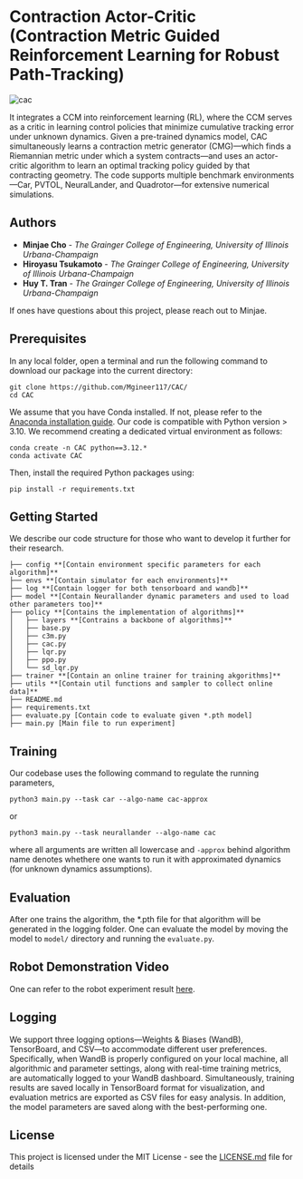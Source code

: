 # Contraction Actor-Critic (Contraction Metric Guided Reinforcement Learning for Robust Path-Tracking)
![cac](https://github.com/user-attachments/assets/c273cd24-14d8-4172-97d4-67b4e2b3dd6a)

It integrates a CCM into reinforcement learning (RL), where the CCM serves as a critic in learning control policies that minimize cumulative tracking error under unknown dynamics. 
Given a pre-trained dynamics model, CAC simultaneously learns a contraction metric generator (CMG)—which finds a Riemannian metric under which a system contracts—and uses an actor-critic algorithm to learn an optimal tracking policy guided by that contracting geometry.
The code supports multiple benchmark environments—Car, PVTOL, NeuralLander, and Quadrotor—for extensive numerical simulations.

## Authors
* **Minjae Cho** - _The Grainger College of Engineering, University of Illinois Urbana-Champaign_
* **Hiroyasu Tsukamoto** - _The Grainger College of Engineering, University of Illinois Urbana-Champaign_
* **Huy T. Tran** - _The Grainger College of Engineering, University of Illinois Urbana-Champaign_
  
If ones have questions about this project, please reach out to Minjae.


## Prerequisites
In any local folder, open a terminal and run the following command to download our package into the current directory:
```
git clone https://github.com/Mgineer117/CAC/
cd CAC
```

We assume that you have Conda installed. If not, please refer to the [Anaconda installation guide](https://www.anaconda.com/docs/getting-started/miniconda/install). Our code is compatible with Python version > 3.10. We recommend creating a dedicated virtual environment as follows:
```
conda create -n CAC python==3.12.*
conda activate CAC
```

Then, install the required Python packages using:
```
pip install -r requirements.txt
```

## Getting Started
We describe our code structure for those who want to develop it further for their research.
```
├── config **[Contain environment specific parameters for each algorithm]**
├── envs **[Contain simulator for each environments]**
├── log **[Contain logger for both tensorboard and wandb]**
├── model **[Contain Neurallander dynamic parameters and used to load other parameters too]**
├── policy **[Contains the implementation of algorithms]**
│   ├── layers **[Contrains a backbone of algorithms]**
│   ├── base.py
│   ├── c3m.py
│   ├── cac.py
│   ├── lqr.py
│   ├── ppo.py
│   └── sd_lqr.py
├── trainer **[Contain an online trainer for training akgorithms]**
├── utils **[Contain util functions and sampler to collect online data]**
├── README.md
├── requirements.txt
├── evaluate.py [Contain code to evaluate given *.pth model]
├── main.py [Main file to run experiment]
```

## Training
Our codebase uses the following command to regulate the running parameters,
```
python3 main.py --task car --algo-name cac-approx
```
or
```
python3 main.py --task neurallander --algo-name cac
```
where all arguments are written all lowercase and ```-approx``` behind algorithm name denotes whethere one wants to run it with approximated dynamics (for unknown dynamics assumptions).

## Evaluation 
After one trains the algorithm, the *.pth file for that algorithm will be generated in the logging folder. One can evaluate the model by moving the model to ```model/``` directory and running the ```evaluate.py```.


## Robot Demonstration Video
One can refer to the robot experiment result [here](https://youtu.be/jJnogKxIXfI).

## Logging
We support three logging options—Weights & Biases (WandB), TensorBoard, and CSV—to accommodate different user preferences. Specifically, when WandB is properly configured on your local machine, all algorithmic and parameter settings, along with real-time training metrics, are automatically logged to your WandB dashboard. Simultaneously, training results are saved locally in TensorBoard format for visualization, and evaluation metrics are exported as CSV files for easy analysis. In addition, the model parameters are saved along with the best-performing one.

## License
This project is licensed under the MIT License - see the [LICENSE.md](LICENSE.md) file for details
